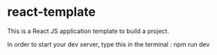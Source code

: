 # react-template
This is a React JS application template to build a project.

In order to start your dev server, type this in the terminal : npm run dev
